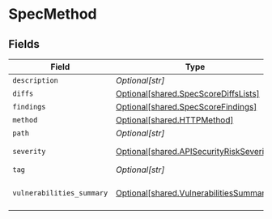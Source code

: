 # SpecMethod


## Fields

| Field                                                                                      | Type                                                                                       | Required                                                                                   | Description                                                                                |
| ------------------------------------------------------------------------------------------ | ------------------------------------------------------------------------------------------ | ------------------------------------------------------------------------------------------ | ------------------------------------------------------------------------------------------ |
| `description`                                                                              | *Optional[str]*                                                                            | :heavy_minus_sign:                                                                         | N/A                                                                                        |
| `diffs`                                                                                    | [Optional[shared.SpecScoreDiffsLists]](../../models/shared/specscorediffslists.md)         | :heavy_minus_sign:                                                                         | N/A                                                                                        |
| `findings`                                                                                 | [Optional[shared.SpecScoreFindings]](../../models/shared/specscorefindings.md)             | :heavy_minus_sign:                                                                         | N/A                                                                                        |
| `method`                                                                                   | [Optional[shared.HTTPMethod]](../../models/shared/httpmethod.md)                           | :heavy_minus_sign:                                                                         | N/A                                                                                        |
| `path`                                                                                     | *Optional[str]*                                                                            | :heavy_minus_sign:                                                                         | N/A                                                                                        |
| `severity`                                                                                 | [Optional[shared.APISecurityRiskSeverity]](../../models/shared/apisecurityriskseverity.md) | :heavy_minus_sign:                                                                         | An `enum`eration.                                                                          |
| `tag`                                                                                      | *Optional[str]*                                                                            | :heavy_minus_sign:                                                                         | N/A                                                                                        |
| `vulnerabilities_summary`                                                                  | [Optional[shared.VulnerabilitiesSummary]](../../models/shared/vulnerabilitiessummary.md)   | :heavy_minus_sign:                                                                         | Vulnerabilities summary by severity                                                        |